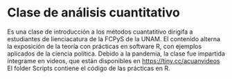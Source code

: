 # Clase de análisis cuantitativo
Es una clase de introducción a los métodos cuantatitivo dirigifa a estudiantes de lienciacatura de la FCPyS de la UNAM.
El contenido alterna la exposición de la teoría con prácticas en software R, con ejemplos aplicados de la ciencia política.
Debido a la pandemia, la clase fue impartida íntegrame en videos, que están disponibles en https://tiny.cc/acuanvideos
El folder Scripts contiene el código de las prácticas en R.

